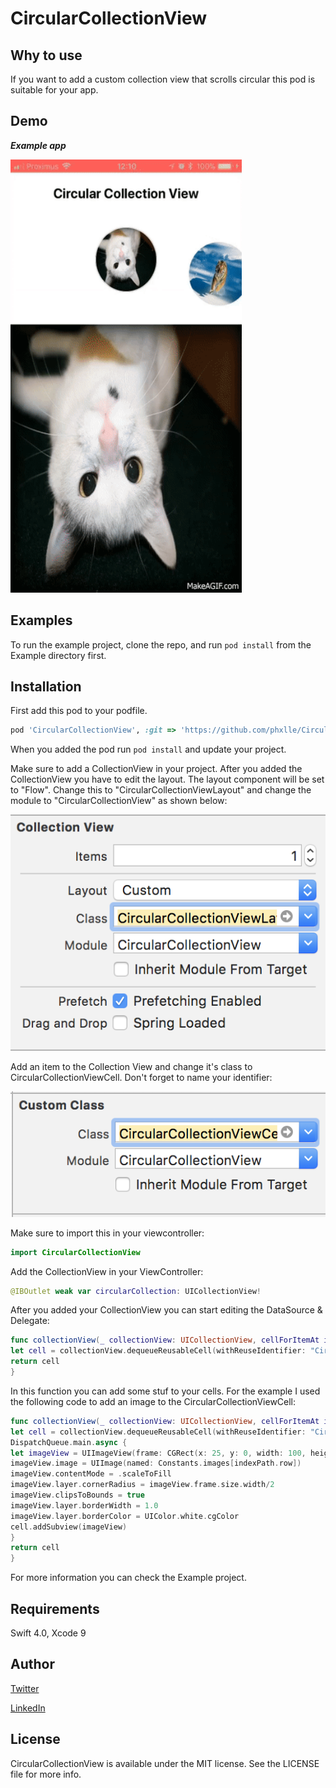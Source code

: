 # CircularCollectionView

## Why to use

If you want to add a custom collection view that scrolls circular this pod is suitable for your app.

## Demo

***Example app***

<img src="https://github.com/phxlle/CircularCollectionView/blob/master/Circular_Collection_View.gif" width="370" height="693">

## Examples

To run the example project, clone the repo, and run `pod install` from the Example directory first.

## Installation
First add this pod to your podfile.
```ruby
pod 'CircularCollectionView', :git => 'https://github.com/phxlle/CircularCollectionView.git', :tag => ‘1.1.3’"
```
When you added the pod run `pod install` and update your project.

Make sure to add a CollectionView in your project.
After you added the CollectionView you have to edit the layout. The layout component will be set to "Flow". Change this to "CircularCollectionViewLayout" and change the module to "CircularCollectionView" as shown below:

<img src="https://github.com/phxlle/CircularCollectionView/blob/master/CollectionViewLayout.png">

Add an item to the Collection View and change it's class to CircularCollectionViewCell. Don't forget to name your identifier:

<img src="https://github.com/phxlle/CircularCollectionView/blob/master/CollectionViewCell.png">

Make sure to import this in your viewcontroller:
```Swift
import CircularCollectionView
````

Add the CollectionView in your ViewController:
```Swift
@IBOutlet weak var circularCollection: UICollectionView!
````
After you added your CollectionView you can start editing the DataSource & Delegate:
```Swift
func collectionView(_ collectionView: UICollectionView, cellForItemAt indexPath: IndexPath) -> UICollectionViewCell {
let cell = collectionView.dequeueReusableCell(withReuseIdentifier: "CircularCollectionViewCell", for: indexPath) as! CircularCollectionViewCell
return cell
}
```
In this function you can add some stuf to your cells.
For the example I used the following code to add an image to the CircularCollectionViewCell:
```Swift
func collectionView(_ collectionView: UICollectionView, cellForItemAt indexPath: IndexPath) -> UICollectionViewCell {
let cell = collectionView.dequeueReusableCell(withReuseIdentifier: "CircularCollectionViewCell", for: indexPath) as! CircularCollectionViewCell
DispatchQueue.main.async {
let imageView = UIImageView(frame: CGRect(x: 25, y: 0, width: 100, height: 100))
imageView.image = UIImage(named: Constants.images[indexPath.row])
imageView.contentMode = .scaleToFill
imageView.layer.cornerRadius = imageView.frame.size.width/2
imageView.clipsToBounds = true
imageView.layer.borderWidth = 1.0
imageView.layer.borderColor = UIColor.white.cgColor
cell.addSubview(imageView)
}
return cell
}
```
For more information you can check the Example project.

## Requirements

Swift 4.0, Xcode 9

## Author

[Twitter](https://twitter.com/PAsselbergh)

[LinkedIn](https://www.linkedin.com/in/philippeasselbergh/)

## License

CircularCollectionView is available under the MIT license. See the LICENSE file for more info.
